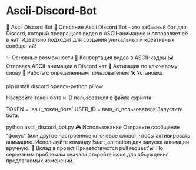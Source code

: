 # Ascii-Discord-Bot
🤖 Ascii Discord Bot
📜 Описание
Ascii Discord Bot - это забавный бот для Discord, который превращает видео в ASCII-анимацию и отправляет её в чат. Идеально подходит для создания уникальных и креативных сообщений!

✨ Основные возможности
🎥 Конвертация видео в ASCII-кадры
🖼️ Отправка ASCII-анимации в Discord чат
🔑 Активация по ключевому слову
👤 Работа с определенным пользователем
🛠️ Установка

pip install discord opencv-python pillow

Настройте токен бота и ID пользователя в файле скрипта:

TOKEN = 'ваш_токен_бота'
USER_ID = ваш_id_пользователя
Запустите бота:

python ascii_discord_bot.py
🎮 Использование
Отправьте сообщение "фокус" (или другое настроенное ключевое слово), чтобы активировать анимацию.
Используйте команду !start_animation для запуска анимации вручную.
🤝 Вклад в проект
Приветствуются pull request'ы! По серьезным проблемам сначала откройте issue для обсуждения предлагаемых изменений.
